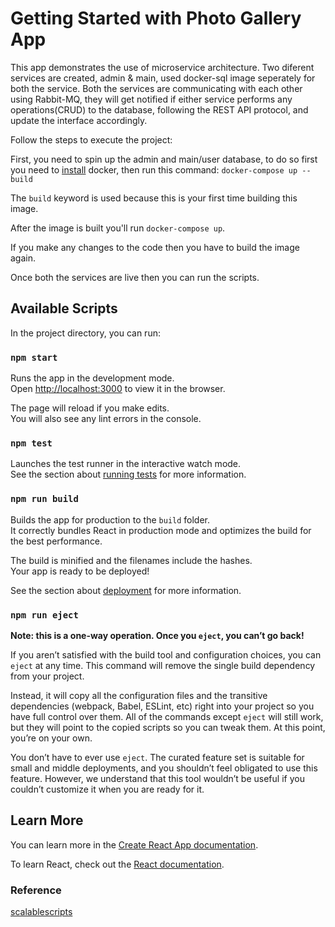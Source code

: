 # Getting Started with Photo Gallery App

This app demonstrates the use of microservice architecture. Two diferent services are created, admin & main, used docker-sql image seperately for both the service. Both the services are communicating with each other using Rabbit-MQ, they will get notified if either service performs any operations(CRUD) to the database, following the REST API protocol, and update the interface accordingly. 

Follow the steps to execute the project:

First, you need to spin up the admin and main/user database, to do so first you need to [install](https://docs.docker.com/get-docker/) docker, then run this command:
`docker-compose up --build`

The `build` keyword is used because this is your first time building this image.

After the image is built you'll run `docker-compose up`.

If you make any changes to the code then you have to build the image again.

Once both the services are live then you can run the scripts.

## Available Scripts

In the project directory, you can run:

### `npm start`

Runs the app in the development mode.\
Open [http://localhost:3000](http://localhost:3000) to view it in the browser.

The page will reload if you make edits.\
You will also see any lint errors in the console.

### `npm test`

Launches the test runner in the interactive watch mode.\
See the section about [running tests](https://facebook.github.io/create-react-app/docs/running-tests) for more information.

### `npm run build`

Builds the app for production to the `build` folder.\
It correctly bundles React in production mode and optimizes the build for the best performance.

The build is minified and the filenames include the hashes.\
Your app is ready to be deployed!

See the section about [deployment](https://facebook.github.io/create-react-app/docs/deployment) for more information.

### `npm run eject`

**Note: this is a one-way operation. Once you `eject`, you can’t go back!**

If you aren’t satisfied with the build tool and configuration choices, you can `eject` at any time. This command will remove the single build dependency from your project.

Instead, it will copy all the configuration files and the transitive dependencies (webpack, Babel, ESLint, etc) right into your project so you have full control over them. All of the commands except `eject` will still work, but they will point to the copied scripts so you can tweak them. At this point, you’re on your own.

You don’t have to ever use `eject`. The curated feature set is suitable for small and middle deployments, and you shouldn’t feel obligated to use this feature. However, we understand that this tool wouldn’t be useful if you couldn’t customize it when you are ready for it.

## Learn More

You can learn more in the [Create React App documentation](https://facebook.github.io/create-react-app/docs/getting-started).

To learn React, check out the [React documentation](https://reactjs.org/).

### Reference

[scalablescripts](https://scalablescripts.com/)